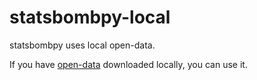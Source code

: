 # statsbombpy-local

statsbombpy uses local open-data.

If you have [open-data](https://github.com/statsbomb/open-data) downloaded locally, you can use it.
